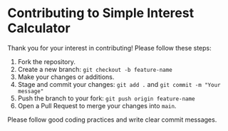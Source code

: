 # Contributing to Simple Interest Calculator

Thank you for your interest in contributing! Please follow these steps:

1. Fork the repository.
2. Create a new branch: `git checkout -b feature-name`
3. Make your changes or additions.
4. Stage and commit your changes: `git add .` and `git commit -m "Your message"`
5. Push the branch to your fork: `git push origin feature-name`
6. Open a Pull Request to merge your changes into `main`.

Please follow good coding practices and write clear commit messages.
